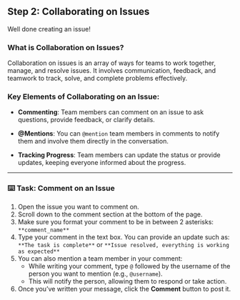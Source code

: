 ## Step 2: Collaborating on Issues

Well done creating an issue!

### What is Collaboration on Issues?

Collaboration on issues is an array of ways for teams to work together, manage, and resolve issues. It involves communication, feedback, and teamwork to track, solve, and complete problems effectively.

### Key Elements of Collaborating on an Issue:

- **Commenting**: Team members can comment on an issue to ask questions, provide feedback, or clarify details.

- **@Mentions**: You can `@mention` team members in comments to notify them and involve them directly in the conversation.

- **Tracking Progress**: Team members can update the status or provide updates, keeping everyone informed about the progress.

---

### :keyboard: Task: Comment on an Issue

1. Open the issue you want to comment on.
2. Scroll down to the comment section at the bottom of the page.
3. Make sure you format your comment to be in between 2 asterisks: `**comment_name**`
4. Type your comment in the text box. You can provide an update such as:  
   `**The task is complete**` or `**Issue resolved, everything is working as expected**`
5. You can also mention a team member in your comment:
   - While writing your comment, type `@` followed by the username of the person you want to mention (e.g., `@username`).
   - This will notify the person, allowing them to respond or take action.
6. Once you’ve written your message, click the **Comment** button to post it.
